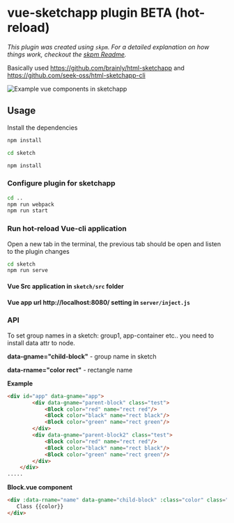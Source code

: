 # vue-sketchapp plugin BETA (hot-reload)

_This plugin was created using `skpm`. For a detailed explanation on how things work, checkout the [skpm Readme](https://github.com/skpm/skpm/blob/master/README.md)._

Basically used https://github.com/brainly/html-sketchapp and https://github.com/seek-oss/html-sketchapp-cli

![Example vue components in sketchapp](http://dl3.joxi.net/drive/2019/02/20/0009/0709/651973/73/e8d95a82dd.jpg)
## Usage

Install the dependencies

```bash
npm install

cd sketch

npm install
```

### Configure plugin for sketchapp

```bash
cd ..
npm run webpack
npm run start
```

### Run hot-reload Vue-cli application
Open a new tab in the terminal, the previous tab should be open and listen to the plugin changes

```bash
cd sketch
npm run serve
```


#### Vue Src application in `sketch/src` folder

#### Vue app url http://localhost:8080/ setting in `server/inject.js`


### API

To set group names in a sketch: group1, app-container etc..  you need to install data attr to node.

**data-gname="child-block"** - group name in sketch

**data-rname="color rect"** - rectangle name

__Example__
```html
<div id="app" data-gname="app">
        <div data-gname="parent-block" class="test">
            <Block color="red" name="rect red"/>
            <Block color="black" name="rect black"/>
            <Block color="green" name="rect green"/>
        </div>
        <div data-gname="parent-block2" class="test">
            <Block color="red" name="rect red"/>
            <Block color="black" name="rect black"/>
            <Block color="green" name="rect green"/>
        </div>
    </div>
.....
```

__Block.vue component__
```html
<div :data-rname="name" data-gname="child-block" :class="color" class="block">
   Class {{color}}
</div>
```
